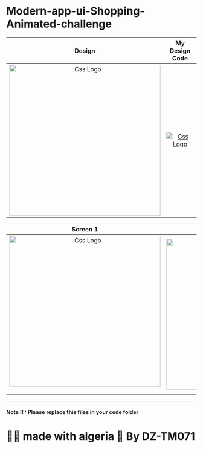 # Modern-app-ui-Shopping-Animated-challenge


<!--
![Capture d’écran 2022-08-25 123440](https://user-images.githubusercontent.com/69757558/186706291-bbd84a78-85d5-429a-b51c-d3b1db0f6003.png)
![Capture d’écran 2022-08-25 162039](https://user-images.githubusercontent.com/69757558/186706303-3a5a3ab0-8bb2-4a07-a331-2e58544a013c.png)
![Screenshot_1661440861](https://user-images.githubusercontent.com/69757558/186706405-9124c026-9893-419c-82d5-cbea6ba5dcc9.png)


![Screenshot_1661440849](https://user-images.githubusercontent.com/69757558/186706342-6da9d2bf-a479-408d-89fb-2350cffb5ca0.png)
![Screenshot_1661440851](https://user-images.githubusercontent.com/69757558/186706381-4d1dc7cf-ca90-49c2-b894-ba0e4b6ad8e4.png) -->


<table>
 
<thead> 
  
<tr>

<th align="center">Design</th>  
  
<th align="center">My Design Code</th>
 

</tr>
 
</thead>


<tbody>
  
 
 
  
 
 
<tr>
  
<td align="center">

  <a target="_blank" rel="" href="https://user-images.githubusercontent.com/69757558/186706291-bbd84a78-85d5-429a-b51c-d3b1db0f6003.png">
        <img src="https://user-images.githubusercontent.com/69757558/186706291-bbd84a78-85d5-429a-b51c-d3b1db0f6003.png" alt="Css Logo" with="200" height="400"/>
  </a>
  
  </td>
  
<td align="center">
  <a target="_blank" rel="" href="https://user-images.githubusercontent.com/69757558/186706303-3a5a3ab0-8bb2-4a07-a331-2e58544a013c.png">
  <img src="https://user-images.githubusercontent.com/69757558/186706303-3a5a3ab0-8bb2-4a07-a331-2e58544a013c.png" alt="Css Logo" with="200 height="400"/>
  
 </td>
  
</tr>
  
  
</tbody>
  
</table>



<table>
  
<thead>
 
 
<tr>
  
  
  <th align="center">Screen 1</th>
  
  <th align="center">Screen 2</th>
  
 <th align="center">Screen 3</th>
  
 
</tr>
</thead>
  
<tbody>
<tr>
  
  
  <td align="center">
   
   
  <a target="_blank" rel="" href="https://user-images.githubusercontent.com/69757558/186706405-9124c026-9893-419c-82d5-cbea6ba5dcc9.png">
<img src="https://user-images.githubusercontent.com/69757558/186706405-9124c026-9893-419c-82d5-cbea6ba5dcc9.png" alt="Css Logo" with="200" height="400"/>

  </a></td>
  
   
  <td align="center">
   
   



    
  <a target="_blank" rel="" href="https://user-images.githubusercontent.com/69757558/186706342-6da9d2bf-a479-408d-89fb-2350cffb5ca0.png">

<img src="https://user-images.githubusercontent.com/69757558/186706342-6da9d2bf-a479-408d-89fb-2350cffb5ca0.png" alt="Css Logo" with="200" height="400"/> 

  </a>
 
 </td>
  
    
  <td align="center">
  <a target="_blank" rel="" href="https://user-images.githubusercontent.com/69757558/186706381-4d1dc7cf-ca90-49c2-b894-ba0e4b6ad8e4.png">

<img src="https://user-images.githubusercontent.com/69757558/186706381-4d1dc7cf-ca90-49c2-b894-ba0e4b6ad8e4.png" alt="Css Logo" with="200" height="400"/> 

  </a>
 </td>
 
  
</tr>
 
</tbody>
 
</table>




 <hr>
  <h4> Note !! : Please replace this files in your code folder </h4>

<h1> 🐱‍👤 made with algeria 🖤 By DZ-TM071 </h1>
